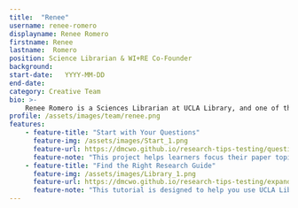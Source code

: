 ```yaml
---
title:  "Renee"
username: renee-romero
displayname: Renee Romero
firstname: Renee
lastname:  Romero
position: Science Librarian & WI+RE Co-Founder
background: 
start-date:   YYYY-MM-DD 
end-date:
category: Creative Team
bio: >- 
    Renee Romero is a Sciences Librarian at UCLA Library, and one of the founders of WI+RE. She works on outreach initiatives, and serves as a liaison to the science and engineering community and the Interracial Dynamics Cluster. Renee enjoys devising practical steps to reach theoretical ideals, and critically examining the ways we think, learn, and teach.
profile: /assets/images/team/renee.png
features:
    - feature-title: "Start with Your Questions"
      feature-img: /assets/images/Start_1.png
      feature-url: https://dmcwo.github.io/research-tips-testing/questions/
      feature-note: "This project helps learners focus their paper topics by beginning with their questions."
    - feature-title: "Find the Right Research Guide"
      feature-img: /assets/images/Library_1.png
      feature-url: https://dmcwo.github.io/research-tips-testing/expanding-perspectives/
      feature-note: "This tutorial is designed to help you use UCLA Library's database of Research Guides, so that you can find exactly what you're looking for when you're researching."
---
```

